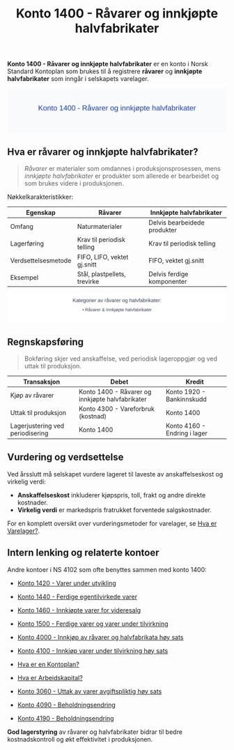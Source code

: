 ﻿---
title: "Konto 1400 - Råvarer og innkjøpte halvfabrikater"
seoTitle: "1400-raavarer-og-innkjopte-halvfabrikater"
description: '**Konto 1400 - Råvarer og innkjøpte halvfabrikater** er en konto i Norsk Standard Kontoplan som brukes til å registrere **råvarer** og **innkjøpte halvfabr...'
---

**Konto 1400 - Råvarer og innkjøpte halvfabrikater** er en konto i Norsk Standard Kontoplan som brukes til å registrere **råvarer** og **innkjøpte halvfabrikater** som inngår i selskapets varelager.

![Illustrasjon av konto 1400 Råvarer og innkjøpte halvfabrikater](1400-raavarer-og-innkjopte-halvfabrikater-image.svg)

## Hva er råvarer og innkjøpte halvfabrikater?

> *Råvarer* er materialer som omdannes i produksjonsprosessen, mens *innkjøpte halvfabrikater* er produkter som allerede er bearbeidet og som brukes videre i produksjonen.

Nøkkelkarakteristikker:

| Egenskap                     | Råvarer                      | Innkjøpte halvfabrikater          |
| ----------------------------- | ---------------------------- | --------------------------------- |
| Omfang                        | Naturmaterialer              | Delvis bearbeidede produkter      |
| Lagerføring                   | Krav til periodisk telling   | Krav til periodisk telling        |
| Verdsettelsesmetode           | FIFO, LIFO, vektet gj.snitt  | FIFO, vektet gj.snitt             |
| Eksempel                      | Stål, plastpellets, trevirke | Delvis ferdige komponenter        |

![Kategorier av råvarer og halvfabrikater](1400-kategorier-rawvarer-halvfabrikater.svg)

## Regnskapsføring

> Bokføring skjer ved anskaffelse, ved periodisk lageroppgjør og ved uttak til produksjon.

| Transaksjon                       | Debet                                                   | Kredit                        |
| --------------------------------- | ------------------------------------------------------- | ----------------------------- |
| Kjøp av råvarer                   | Konto 1400 - Råvarer og innkjøpte halvfabrikater         | Konto 1920 - Bankinnskudd     |
| Uttak til produksjon              | Konto 4300 - Vareforbruk (kostnad)                       | Konto 1400                     |
| Lagerjustering ved periodisering  | Konto 1400                                              | Konto 4160 - Endring i lager   |

## Vurdering og verdsettelse

Ved årsslutt må selskapet vurdere lageret til laveste av anskaffelseskost og virkelig verdi:

* **Anskaffelseskost** inkluderer kjøpspris, toll, frakt og andre direkte kostnader.
* **Virkelig verdi** er markedspris fratrukket forventede salgskostnader.

For en komplett oversikt over vurderingsmetoder for varelager, se [Hva er Varelager?](/blogs/regnskap/hva-er-varelager "Hva er Varelager? Komplett Guide til Lagerføring og Verdivurdering").

## Intern lenking og relaterte kontoer

Andre kontoer i NS 4102 som ofte benyttes sammen med konto 1400:

* [Konto 1420 - Varer under utvikling](/blogs/kontoplan/1420-varer-under-utvikling "Konto 1420 - Varer under utvikling")
* [Konto 1440 - Ferdige egentilvirkede varer](/blogs/kontoplan/1440-ferdige-egentilvirkede-varer "Konto 1440 - Ferdige egentilvirkede varer")
* [Konto 1460 - Innkjøpte varer for videresalg](/blogs/kontoplan/1460-innkjopte-varer-for-videresalg "Konto 1460 - Innkjøpte varer for videresalg")
* [Konto 1500 - Ferdige varer og varer under tilvirkning](/blogs/kontoplan/1500-ferdige-varer-og-varer-under-tilvirkning "Konto 1500 - Ferdige varer og varer under tilvirkning")
* [Konto 4000 - Innkjøp av råvarer og halvfabrikata høy sats](/blogs/kontoplan/4000-innkjop-av-raavarer-og-halvfabrikata-hoy-sats "Konto 4000 - Innkjøp av råvarer og halvfabrikata høy sats")
* [Konto 4100 - Innkjøp varer under tilvirkning høy sats](/blogs/kontoplan/4100-innkjop-varer-under-tilvirkning-hoy-sats "Konto 4100 - Innkjøp varer under tilvirkning høy sats")
* [Hva er en Kontoplan?](/blogs/regnskap/hva-er-kontoplan "Hva er en Kontoplan? Komplett Guide til Kontoplaner i Norsk Regnskap")
* [Hva er Arbeidskapital?](/blogs/regnskap/hva-er-arbeidskapital "Hva er Arbeidskapital? En Komplett Guide til Working Capital")
* [Konto 3060 - Uttak av varer avgiftspliktig høy sats](/blogs/kontoplan/3060-uttak-av-varer-avgiftspliktig-hoy-sats "Konto 3060 - Uttak av varer avgiftspliktig høy sats")
* [Konto 4090 - Beholdningsendring](/blogs/kontoplan/4090-beholdningsendring "Konto 4090 - Beholdningsendring")

* [Konto 4190 - Beholdningsendring](/blogs/kontoplan/4190-beholdningsendring "Konto 4190 - Beholdningsendring")

**God lagerstyring** av råvarer og halvfabrikater bidrar til bedre kostnadskontroll og økt effektivitet i produksjonen.






